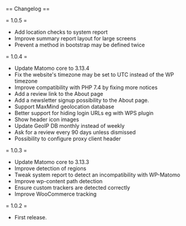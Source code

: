 == Changelog ==

= 1.0.5 =
* Add location checks to system report
* Improve summary report layout for large screens
* Prevent a method in bootstrap may be defined twice

= 1.0.4 =
* Update Matomo core to 3.13.4
* Fix the website's timezone may be set to UTC instead of the WP timezone
* Improve compatibility with PHP 7.4 by fixing more notices
* Add a review link to the About page
* Add a newsletter signup possibility to the About page.
* Support MaxMind geolocation database
* Better support for hiding login URLs eg with WPS plugin
* Show header icon images
* Update GeoIP DB monthly instead of weekly
* Ask for a review every 90 days unless dismissed
* Possibility to configure proxy client header

= 1.0.3 =
* Update Matomo core to 3.13.3
* Improve detection of regions
* Tweak system report to detect an incompatibility with WP-Matomo
* Improve wp-content path detection
* Ensure custom trackers are detected correctly
* Improve WooCommerce tracking

= 1.0.2 =
* First release.
